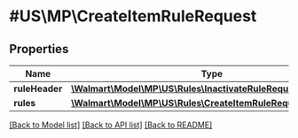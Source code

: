 # #US\MP\CreateItemRuleRequest

## Properties

Name | Type | Description | Notes
------------ | ------------- | ------------- | -------------
**ruleHeader** | [**\Walmart\Model\MP\US\Rules\InactivateRuleRequestRuleHeader**](InactivateRuleRequestRuleHeader.md) |  | [optional]
**rules** | [**\Walmart\Model\MP\US\Rules\CreateItemRuleRequestRules**](CreateItemRuleRequestRules.md) |  | [optional]


[[Back to Model list]](../) [[Back to API list]](../../Api/US/MP) [[Back to README]](../../README.md)
